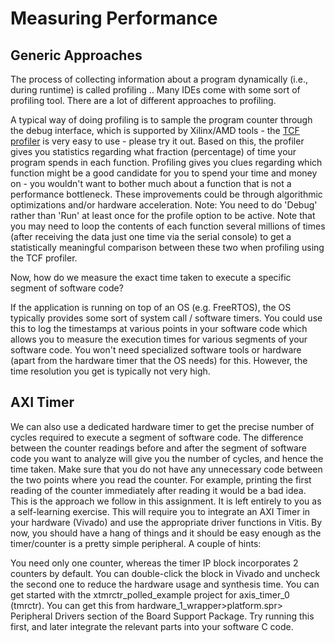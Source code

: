 # Measuring Performance

## Generic Approaches
The process of collecting information about a program dynamically (i.e., during runtime) is called profiling ..  Many IDEs come with some sort of profiling tool.  There are a lot of different approaches to profiling.

A typical way of doing profiling is to sample the program counter through the debug interface, which is supported by Xilinx/AMD tools - the [TCF profiler](https://docs.amd.com/r/en-US/ug1400-vitis-embedded/TCF-Profiling) is very easy to use  - please try it out. Based on this, the profiler gives you statistics regarding what fraction (percentage) of time your program spends in each function. Profiling gives you clues regarding which function might be a good candidate for you to spend your time and money on - you wouldn't want to bother much about a function that is not a performance bottleneck. These improvements could be through algorithmic optimizations and/or hardware acceleration. Note: You need to do 'Debug' rather than 'Run' at least once for the profile option to be active. Note that you may need to loop the contents of each function several millions of times (after receiving the data just one time via the serial console) to get a statistically meaningful comparison between these two when profiling using the TCF profiler.

Now, how do we measure the exact time taken to execute a specific segment of software code?

If the application is running on top of an OS (e.g. FreeRTOS), the OS typically provides some sort of system call / software timers. You could use this to log the timestamps at various points in your software code which allows you to measure the execution times for various segments of your software code. You won't need specialized software tools or hardware (apart from the hardware timer that the OS needs) for this. However, the time resolution you get is typically not very high.

## AXI Timer
We can also use a dedicated hardware timer to get the precise number of cycles required to execute a segment of software code. The difference between the counter readings before and after the segment of software code you want to analyze will give you the number of cycles, and hence the time taken. Make sure that you do not have any unnecessary code between the two points where you read the counter. For example, printing the first reading of the counter immediately after reading it would be a bad idea. This is the approach we follow in this assignment. It is left entirely to you as a self-learning exercise.  This will require you to integrate an AXI Timer in your hardware (Vivado) and use the appropriate driver functions in Vitis. By now, you should have a hang of things and it should be easy enough as the timer/counter is a pretty simple peripheral. A couple of hints:

You need only one counter, whereas the timer IP block incorporates 2 counters by default. You can double-click the block in Vivado and uncheck the second one to reduce the hardware usage and synthesis time.
You can get started with the xtmrctr_polled_example project for axis_timer_0 (tmrctr). You can get this from hardware_1_wrapper>platform.spr> Peripheral Drivers section of the Board Support Package. Try running this first, and later integrate the relevant parts into your software C code.
